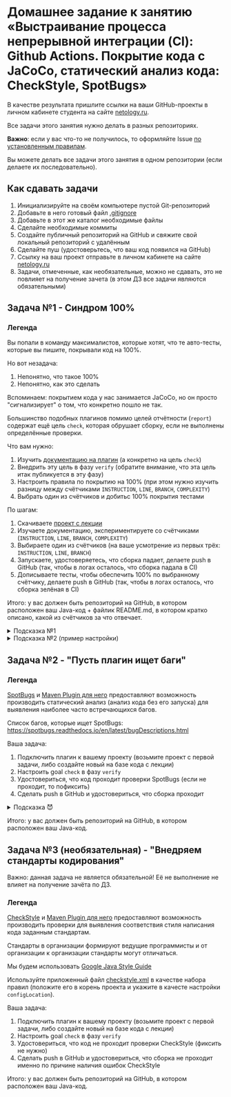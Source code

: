 # Домашнее задание к занятию «Выстраивание процесса непрерывной интеграции (CI): Github Actions. Покрытие кода с JaCoCo, статический анализ кода: CheckStyle, SpotBugs»

В качестве результата пришлите ссылки на ваши GitHub-проекты в личном кабинете студента на сайте [netology.ru](https://netology.ru).

Все задачи этого занятия нужно делать в разных репозиториях.

**Важно**: если у вас что-то не получилось, то оформляйте Issue [по установленным правилам](../report-requirements.md).

Вы можете делать все задачи этого занятия в одном репозитории (если делаете их последовательно).

## Как сдавать задачи

1. Инициализируйте на своём компьютере пустой Git-репозиторий
1. Добавьте в него готовый файл [.gitignore](../.gitignore)
1. Добавьте в этот же каталог необходимые файлы
1. Сделайте необходимые коммиты
1. Создайте публичный репозиторий на GitHub и свяжите свой локальный репозиторий с удалённым
1. Сделайте пуш (удостоверьтесь, что ваш код появился на GitHub)
1. Ссылку на ваш проект отправьте в личном кабинете на сайте [netology.ru](https://netology.ru)
1. Задачи, отмеченные, как необязательные, можно не сдавать, это не повлияет на получение зачета (в этом ДЗ все задачи являются обязательными)

## Задача №1 - Синдром 100%

### Легенда

Вы попали в команду максималистов, которые хотят, что те авто-тесты, которые вы пишите, покрывали код на 100%.

Но вот незадача:
1. Непонятно, что такое 100%
2. Непонятно, как это сделать

Вспоминаем: покрытием кода у нас занимается JaCoCo, но он просто "сигнализирует" о том, что конкретно пошло не так.

Большинство подобных плагинов помимо целей отчётности (`report`) содержат ещё цель `check`, которая обрушает сборку, если не выполнены определённые проверки.

Что вам нужно:
1. Изучить [документацию на плагин](https://www.eclemma.org/jacoco/trunk/doc/maven.html) (а конкретно на цель `check`)
1. Внедрить эту цель в фазу `verify` (обратите внимание, что эта цель итак публикуется в эту фазу)
1. Настроить правила по покрытию на 100% (при этом нужно изучить разницу между счётчиками `INSTRUCTION`, `LINE`, `BRANCH`, `COMPLEXITY`)
1. Выбрать один из счётчиков и добитьс 100% покрытия тестами

По шагам:
1. Скачиваете [проект с лекции](https://github.com/netology-code/javaqa-code/tree/master/ci)
1. Изучаете документацию, экспериментируете со счётчиками (`INSTRUCTION`, `LINE`, `BRANCH`, `COMPLEXITY`)
1. Выбираете один из счётчиков (на ваше усмотрение из первых трёх: `INSTRUCTION`, `LINE`, `BRANCH`)
1. Запускаете, удостоверяетесь, что сборка падает, делаете push в GitHub (так, чтобы в логах осталось, что сборка падала в CI)
1. Дописываете тесты, чтобы обеспечить 100% по выбранному счётчику, делаете push в GitHub (так, чтобы в логах осталось, что сборка зелёная в CI)

Итого: у вас должен быть репозиторий на GitHub, в котором расположен ваш Java-код + файлик README.md, в котором кратко описано, какой из счётчиков за что отвечает.

<details>
  <summary>Подсказка №1</summary>
  
  Не всегда все плагины хорошо документированы. Достаточно часто плагин просто запускает какой-то инструмент. И именно в документации самого инструмента раскрываются значения параметров.
  
  Также и с JaCoCo. Вы можете найти описание счётчиков и их назначения [на странице документации самого инструмента JaCoCo](https://www.jacoco.org/jacoco/trunk/doc/) (не плагина).
  
</details>

<details>
  <summary>Подсказка №2 (пример настройки)</summary>
  
  ```
  <executions>
    ...
    <execution>
      <id>check</id>
      <goals>
        <goal>check</goal>
      </goals>
    </execution>
  </executions>
  <configuration>
    <rules>
      <rule>
        <limits>
          <limit>
            <counter>ВАШ COUNTER</counter>
            <value>COVEREDRATIO</value>
            <minimum>100%</minimum>
          </limit>
        </limits>
      </rule>
    </rules>
  </configuration>
  ```
  
</details>

## Задача №2 - "Пусть плагин ищет баги"

### Легенда

[SpotBugs](https://spotbugs.github.io) и [Maven Plugin для него](https://spotbugs.readthedocs.io/en/latest/maven.html) предоставляют возможность производить статический анализ (анализ кода без его запуска) для выявления наиболее часто встречающихся багов.

Список багов, которые ищет SpotBugs: https://spotbugs.readthedocs.io/en/latest/bugDescriptions.html

Ваша задача:
1. Подключить плагин к вашему проекту (возьмите проект с первой задачи, либо создайте новый на базе кода с лекции)
1. Настроить goal `check` в фазу `verify`
1. Удостовериться, что код проходит проверки SpotBugs (если не проходит, то пофиксить)
1. Сделать push в GitHub и удостовериться, что сборка проходит

<details>
  <summary>Подсказка 😈</summary>
  
  Не обязательно каждый новый плагин должен "валить" сборку. С точки зрения некоторых плагинов всё может быть хорошо (если они не нашли ошибок, на которые настроены).
  
</details>

Итого: у вас должен быть репозиторий на GitHub, в котором расположен ваш Java-код.

## Задача №3 (необязательная) - "Внедряем стандарты кодирования"

Важно: данная задача не является обязательной! Её не выполнение не влияет на получение зачёта по ДЗ.

### Легенда

[CheckStyle](https://checkstyle.sourceforge.io/) и [Maven Plugin для него](https://maven.apache.org/plugins/maven-checkstyle-plugin/usage.html) предоставляют возможность производить проверки для выявления соответствия стиля написания кода заданным стандартам.

Стандарты в организации формируют ведущие программисты и от организации к организации стандарты могут отличаться.

Мы будем использовать [Google Java Style Guide](https://checkstyle.sourceforge.io/styleguides/google-java-style-20180523/javaguide.html)

Используйте приложенный файл [checkstyle.xml](artifacts/checkstyle.xml) в качестве набора правил (положите его в корень проекта и укажите в качесте настройки `configLocation`).

Ваша задача:
1. Подключить плагин к вашему проекту (возьмите проект с первой задачи, либо создайте новый на базе кода с лекции)
1. Настроить goal `check` в фазу `verify`
1. Удостовериться, что код не проходит проверки CheckStyle (фиксить не нужно)
1. Сделать push в GitHub и удостовериться, что сборка не проходит именно по причине наличия ошибок CheckStyle

Итого: у вас должен быть репозиторий на GitHub, в котором расположен ваш Java-код.

